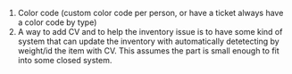 1. Color code (custom color code per person, or have a ticket always have a color code by type)
2. A way to add CV and to help the inventory issue is to have some kind of system that can update the inventory with automatically detetecting by weight/id the item with CV. This assumes the part is small enough to fit into some closed system.